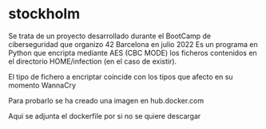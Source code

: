# stockholm
Se trata de un proyecto desarrollado durante el BootCamp de ciberseguridad que organizo 42 Barcelona en julio 2022
Es un programa en Python que encripta mediante AES (CBC MODE) los ficheros contenidos en el directorio HOME/infection (en el caso de existir).

El tipo de fichero a encriptar coincide con los tipos que afecto en su momento WannaCry 

Para probarlo se ha creado una imagen en hub.docker.com

Aqui se adjunta el dockerfile por si no se quiere descargar

